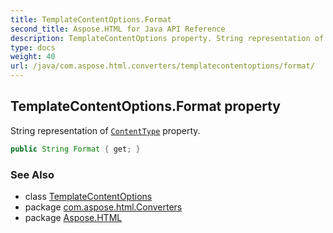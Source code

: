 ```yaml
---
title: TemplateContentOptions.Format
second_title: Aspose.HTML for Java API Reference
description: TemplateContentOptions property. String representation of ContentType property
type: docs
weight: 40
url: /java/com.aspose.html.converters/templatecontentoptions/format/
---
```

## TemplateContentOptions.Format property

String representation of [`ContentType`](../contenttype/) property.

```java
public String Format { get; }
```

### See Also

* class [TemplateContentOptions](../)
* package [com.aspose.html.Converters](../../templatecontentoptions/)
* package [Aspose.HTML](../../../)
